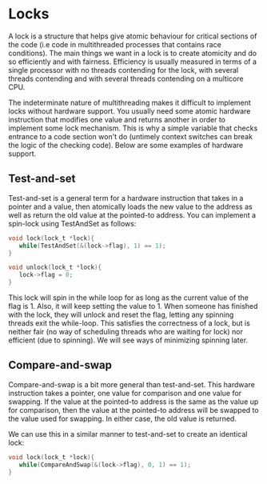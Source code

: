 # Locks
A lock is a structure that helps give atomic behaviour for critical sections of the code (i.e code in multithreaded processes that 
contains race conditions). The main things we want in a lock is to create atomicity and do so efficiently and with fairness. Efficiency 
is usually measured in terms of a single processor with no threads contending for the lock, with several threads contending and with several 
threads contending on a multicore CPU.

The indeterminate nature of multithreading makes it difficult to implement locks without hardware support. You usually need some atomic 
hardware instruction that modifies one value and returns another in order to implement some lock mechanism. This is why a simple variable 
that checks entrance to a code section won't do (untimely context switches can break the logic of the checking code). Below are some 
examples of hardware support.

## Test-and-set
Test-and-set is a general term for a hardware instruction that takes in a pointer and a value, then atomically loads the new value 
to the address as well as return the old value at the pointed-to address. You can implement a spin-lock using TestAndSet as follows:

```C
void lock(lock_t *lock){
   while(TestAndSet(&(lock->flag), 1) == 1);
}

void unlock(lock_t *lock){
   lock->flag = 0;
}
```

This lock will spin in the while loop for as long as the current value of the flag is 1. Also, it will keep setting the value to 1. When 
someone has finished with the lock, they will unlock and reset the flag, letting any spinning threads exit the while-loop. This satisfies 
the correctness of a lock, but is neither fair (no way of scheduling threads who are waiting for lock) nor efficient (due to spinning). 
We will see ways of minimizing spinning later.

## Compare-and-swap
Compare-and-swap is a bit more general than test-and-set. This hardware instruction takes a pointer, one value for comparison and one value
for swapping. If the value at the pointed-to address is the same as the value up for comparison, then the value at the pointed-to address 
will be swapped to the value used for swapping. In either case, the old value is returned.

We can use this in a similar manner to test-and-set to create an identical lock:

```C
void lock(lock_t *lock){
   while(CompareAndSwap(&(lock->flag), 0, 1) == 1);
}
```

## 
